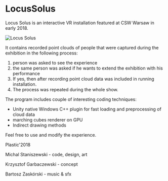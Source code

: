 # LocusSolus
Locus Solus is an interactive VR installation featured at CSW Warsaw in early 2018.

![Locus Solus](https://github.com/bonzajplc/LocusSolus/raw/master/GIF/LocusSolus.gif)

It contains recorded point clouds of people that were captured during the exhibition in the following process:

1. person was asked to see the experience
2. the same person was asked if he wants to extend the exhibition with his performance
3. If yes, then after recording point cloud data was included in running installation.
4. The process was repeated during the whole show.

The program includes couple of interesting coding techniques:

- Unity native Windows C++ plugin for fast loading and preprocessing of cloud data
- marching cubes renderer on GPU
- Indirect drawing methods

Feel free to use and modify the experience.

Plastic'2018

Michal Staniszewski - code, design, art

Krzysztof Garbaczewski - concept

Bartosz Zaskórski - music & sfx

